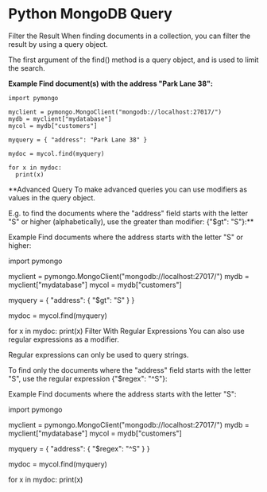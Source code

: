 # Python MongoDB Query

Filter the Result
When finding documents in a collection, you can filter the result by using a query object.

The first argument of the find() method is a query object, and is used to limit the search.

**Example
Find document(s) with the address "Park Lane 38":**

```
import pymongo

myclient = pymongo.MongoClient("mongodb://localhost:27017/")
mydb = myclient["mydatabase"]
mycol = mydb["customers"]

myquery = { "address": "Park Lane 38" }

mydoc = mycol.find(myquery)

for x in mydoc:
  print(x)
```

**Advanced Query
To make advanced queries you can use modifiers as values in the query object.

E.g. to find the documents where the "address" field starts with the letter "S" or higher (alphabetically), use the greater than modifier: {"$gt": "S"}:**

Example
Find documents where the address starts with the letter "S" or higher:

import pymongo

myclient = pymongo.MongoClient("mongodb://localhost:27017/")
mydb = myclient["mydatabase"]
mycol = mydb["customers"]

myquery = { "address": { "$gt": "S" } }

mydoc = mycol.find(myquery)

for x in mydoc:
  print(x)
Filter With Regular Expressions
You can also use regular expressions as a modifier.

Regular expressions can only be used to query strings.

To find only the documents where the "address" field starts with the letter "S", use the regular expression {"$regex": "^S"}:

Example
Find documents where the address starts with the letter "S":

import pymongo

myclient = pymongo.MongoClient("mongodb://localhost:27017/")
mydb = myclient["mydatabase"]
mycol = mydb["customers"]

myquery = { "address": { "$regex": "^S" } }

mydoc = mycol.find(myquery)

for x in mydoc:
  print(x)
